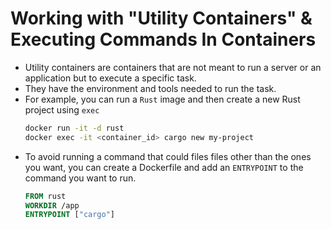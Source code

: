 # Working with "Utility Containers" & Executing Commands In Containers

- Utility containers are containers that are not meant to run a server or an application but to execute a specific task.
- They have the environment and tools needed to run the task.
- For example, you can run a `Rust` image and then create a new Rust project using `exec`
  ```bash
  docker run -it -d rust
  docker exec -it <container_id> cargo new my-project
  ```
- To avoid running a command that could files files other than the ones you want, you can create a Dockerfile and add an `ENTRYPOINT` to the command you want to run.
  ```Dockerfile
  FROM rust
  WORKDIR /app
  ENTRYPOINT ["cargo"]
  ```
